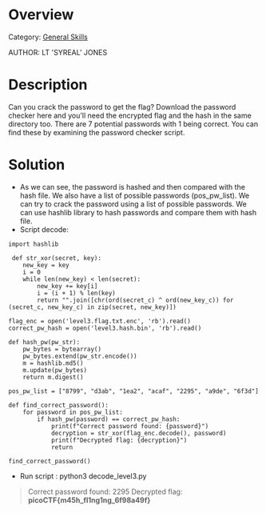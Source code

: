 # Overview 
Category: [General Skills]()

AUTHOR: LT 'SYREAL' JONES

# Description
Can you crack the password to get the flag?
Download the password checker here and you'll need the encrypted flag and the hash in the same directory too.
There are 7 potential passwords with 1 being correct. You can find these by examining the password checker script.

# Solution
- As we can see, the password is hashed and then compared with the hash file. We also have a list of possible passwords (pos_pw_list). We can try to crack the password using a list of possible passwords. We can use hashlib library to hash passwords and compare them with hash file.
- Script decode:
```
import hashlib

 def str_xor(secret, key):
    new_key = key
    i = 0
    while len(new_key) < len(secret):
        new_key += key[i]
        i = (i + 1) % len(key)
        return "".join([chr(ord(secret_c) ^ ord(new_key_c)) for (secret_c, new_key_c) in zip(secret, new_key)])

flag_enc = open('level3.flag.txt.enc', 'rb').read()
correct_pw_hash = open('level3.hash.bin', 'rb').read()

def hash_pw(pw_str):
    pw_bytes = bytearray()
    pw_bytes.extend(pw_str.encode())
    m = hashlib.md5()
    m.update(pw_bytes)
    return m.digest()

pos_pw_list = ["8799", "d3ab", "1ea2", "acaf", "2295", "a9de", "6f3d"]

def find_correct_password():
    for password in pos_pw_list:
        if hash_pw(password) == correct_pw_hash:
            print(f"Correct password found: {password}")
            decryption = str_xor(flag_enc.decode(), password)
            print(f"Decrypted flag: {decryption}")
            return

find_correct_password()
```
- Run script : python3 decode_level3.py 
>Correct password found: 2295
Decrypted flag: **picoCTF{m45h_fl1ng1ng_6f98a49f}**
